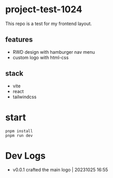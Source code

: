 # project-test-1024

This repo is a test for my frontend layout.

## features
- RWD design with hamburger nav menu
- custom logo with html-css

## stack
- vite
- react
- tailwindcss

# start
```
pnpm install
pnpm run dev
```

# Dev Logs
- v0.0.1 crafted the main logo | 20231025 16:55